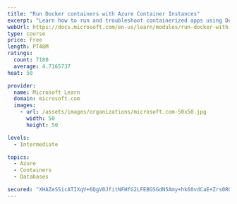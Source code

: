 ```yaml
---
title: "Run Docker containers with Azure Container Instances"
excerpt: "Learn how to run and troubleshoot containerized apps using Docker containers with Azure Container Instances."
webUrl: https://docs.microsoft.com/en-us/learn/modules/run-docker-with-azure-container-instances/
type: course
price: Free
length: PT48M
ratings:
  count: 7180
  average: 4.7165737
heat: 50

provider:
  name: Microsoft Learn
  domain: microsoft.com
  images:
    - url: /assets/images/organizations/microsoft.com-50x50.jpg
      width: 50
      height: 50

levels:
  - Intermediate

topics:
  - Azure
  - Containers
  - Databases

secured: "XHAZeSSicATIXqV+6QgV0JfitNFHfG2LFEBGSGdN5Amy+hk60vdCaE+Zrs0RQU4rLc+WHvuOWBYvFhOuHXJcVtEIH/lfVhOB8JHuBLZCNzVKJ43CIf44+MQL4klYhpvOwqSWByW8ccW5OAVWFHK/TlHp8XiayWU3NO1bAYzZbtIZL5FpOWoxsCHOEhS7Ksw9nw+Pqra6xi9tWIkE6KODaWSQ6qONS1IiT9JxgGuoIrCwL+z1GUJbK+FxW0HIZigarh6fbeuDM71gYQ+trVP1QY9PSRWA7+un76xX6XpD/iJLuDcZwSV8NxNfavNEqhA6AUZfLSVhWXbRvYye81jOrFaI6pH6t8DkHo4TRuhychbWb2vYtVFT4Zfjn2pyFYEi9EENiXn2+AMYy8srDz8vsG6Bcnb8Fo1HF1F+jij71tk=;QReVYiXDGMMSe1QcY7J1Vw=="
---
```


